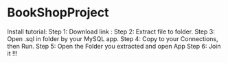 # BookShopProject 
Install tutorial: 
Step 1: Download link :
Step 2: Extract file to folder.
Step 3: Open .sql in folder by your MySQL app.
Step 4: Copy to your Connections, then Run.
Step 5: Open the Folder you extracted and open App
Step 6: Join it !!!
